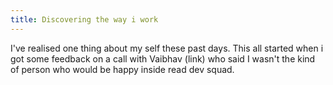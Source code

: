 ```yaml
--- 
title: Discovering the way i work
---
```


I've realised one thing about my self these past days. 
This all started when i got some feedback on a call with Vaibhav (link) 
who said I wasn't the kind of person who would be happy inside read dev squad. 



